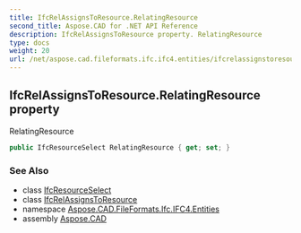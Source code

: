 ```yaml
---
title: IfcRelAssignsToResource.RelatingResource
second_title: Aspose.CAD for .NET API Reference
description: IfcRelAssignsToResource property. RelatingResource
type: docs
weight: 20
url: /net/aspose.cad.fileformats.ifc.ifc4.entities/ifcrelassignstoresource/relatingresource/
---
```

## IfcRelAssignsToResource.RelatingResource property

RelatingResource

```csharp
public IfcResourceSelect RelatingResource { get; set; }
```

### See Also

* class [IfcResourceSelect](../../../aspose.cad.fileformats.ifc.ifc4.types/ifcresourceselect/)
* class [IfcRelAssignsToResource](../)
* namespace [Aspose.CAD.FileFormats.Ifc.IFC4.Entities](../../ifcrelassignstoresource/)
* assembly [Aspose.CAD](../../../)


